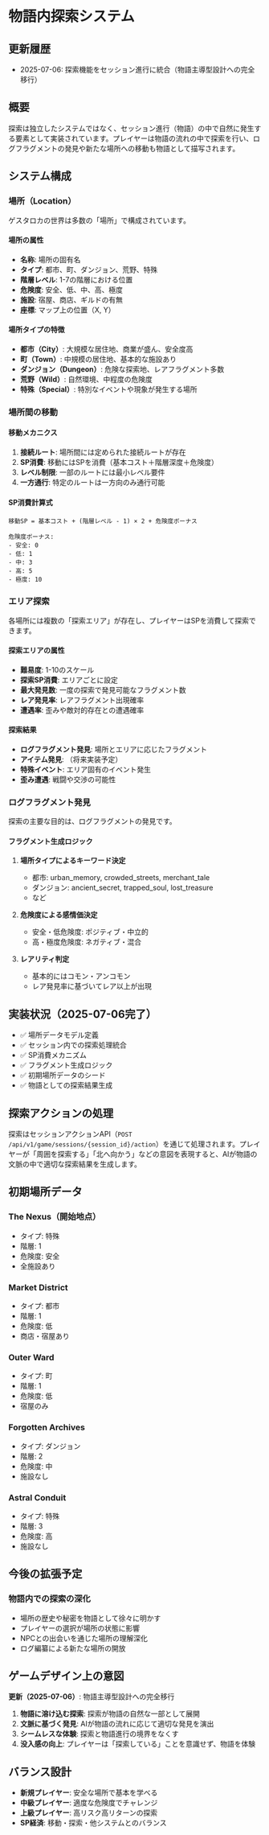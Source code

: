 # 物語内探索システム

## 更新履歴
- 2025-07-06: 探索機能をセッション進行に統合（物語主導型設計への完全移行）

## 概要
探索は独立したシステムではなく、セッション進行（物語）の中で自然に発生する要素として実装されています。プレイヤーは物語の流れの中で探索を行い、ログフラグメントの発見や新たな場所への移動も物語として描写されます。

## システム構成

### 場所（Location）
ゲスタロカの世界は多数の「場所」で構成されています。

#### 場所の属性
- **名称**: 場所の固有名
- **タイプ**: 都市、町、ダンジョン、荒野、特殊
- **階層レベル**: 1-7の階層における位置
- **危険度**: 安全、低、中、高、極度
- **施設**: 宿屋、商店、ギルドの有無
- **座標**: マップ上の位置（X, Y）

#### 場所タイプの特徴
- **都市（City）**: 大規模な居住地、商業が盛ん、安全度高
- **町（Town）**: 中規模の居住地、基本的な施設あり
- **ダンジョン（Dungeon）**: 危険な探索地、レアフラグメント多数
- **荒野（Wild）**: 自然環境、中程度の危険度
- **特殊（Special）**: 特別なイベントや現象が発生する場所

### 場所間の移動

#### 移動メカニクス
1. **接続ルート**: 場所間には定められた接続ルートが存在
2. **SP消費**: 移動にはSPを消費（基本コスト＋階層深度＋危険度）
3. **レベル制限**: 一部のルートには最小レベル要件
4. **一方通行**: 特定のルートは一方向のみ通行可能

#### SP消費計算式
```
移動SP = 基本コスト + (階層レベル - 1) × 2 + 危険度ボーナス

危険度ボーナス:
- 安全: 0
- 低: 1
- 中: 3
- 高: 5
- 極度: 10
```

### エリア探索

各場所には複数の「探索エリア」が存在し、プレイヤーはSPを消費して探索できます。

#### 探索エリアの属性
- **難易度**: 1-10のスケール
- **探索SP消費**: エリアごとに設定
- **最大発見数**: 一度の探索で発見可能なフラグメント数
- **レア発見率**: レアフラグメント出現確率
- **遭遇率**: 歪みや敵対的存在との遭遇確率

#### 探索結果
- **ログフラグメント発見**: 場所とエリアに応じたフラグメント
- **アイテム発見**: （将来実装予定）
- **特殊イベント**: エリア固有のイベント発生
- **歪み遭遇**: 戦闘や交渉の可能性

### ログフラグメント発見

探索の主要な目的は、ログフラグメントの発見です。

#### フラグメント生成ロジック
1. **場所タイプによるキーワード決定**
   - 都市: urban_memory, crowded_streets, merchant_tale
   - ダンジョン: ancient_secret, trapped_soul, lost_treasure
   - など

2. **危険度による感情価決定**
   - 安全・低危険度: ポジティブ・中立的
   - 高・極度危険度: ネガティブ・混合

3. **レアリティ判定**
   - 基本的にはコモン・アンコモン
   - レア発見率に基づいてレア以上が出現

## 実装状況（2025-07-06完了）

- ✅ 場所データモデル定義
- ✅ セッション内での探索処理統合
- ✅ SP消費メカニズム
- ✅ フラグメント生成ロジック
- ✅ 初期場所データのシード
- ✅ 物語としての探索結果生成

## 探索アクションの処理

探索はセッションアクションAPI（`POST /api/v1/game/sessions/{session_id}/action`）を通じて処理されます。プレイヤーが「周囲を探索する」「北へ向かう」などの意図を表現すると、AIが物語の文脈の中で適切な探索結果を生成します。

## 初期場所データ

### The Nexus（開始地点）
- タイプ: 特殊
- 階層: 1
- 危険度: 安全
- 全施設あり

### Market District
- タイプ: 都市
- 階層: 1
- 危険度: 低
- 商店・宿屋あり

### Outer Ward
- タイプ: 町
- 階層: 1
- 危険度: 低
- 宿屋のみ

### Forgotten Archives
- タイプ: ダンジョン
- 階層: 2
- 危険度: 中
- 施設なし

### Astral Conduit
- タイプ: 特殊
- 階層: 3
- 危険度: 高
- 施設なし

## 今後の拡張予定

### 物語内での探索の深化
- 場所の歴史や秘密を物語として徐々に明かす
- プレイヤーの選択が場所の状態に影響
- NPCとの出会いを通じた場所の理解深化
- ログ編纂による新たな場所の開放

## ゲームデザイン上の意図

**更新（2025-07-06）**: 物語主導型設計への完全移行

1. **物語に溶け込む探索**: 探索が物語の自然な一部として展開
2. **文脈に基づく発見**: AIが物語の流れに応じて適切な発見を演出
3. **シームレスな体験**: 探索と物語進行の境界をなくす
4. **没入感の向上**: プレイヤーは「探索している」ことを意識せず、物語を体験

## バランス設計

- **新規プレイヤー**: 安全な場所で基本を学べる
- **中級プレイヤー**: 適度な危険度でチャレンジ
- **上級プレイヤー**: 高リスク高リターンの探索
- **SP経済**: 移動・探索・他システムとのバランス